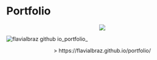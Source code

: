 # Portfolio
<p align="center">
<img src="http://img.shields.io/static/v1?label=STATUS&message=EM%20DESENVOLVIMENTO&color=GREEN&style=for-the-badge"/>
</p>
 

![flavialbraz github io_portfolio_](https://user-images.githubusercontent.com/78583429/213949709-295ac085-ad5e-4c80-8b43-b8568d543ce1.png)
 
<p align="center">
> https://flavialbraz.github.io/portfolio/
</p>

